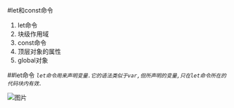 #let和const命令

1. let命令
2. 块级作用域
3. const命令
4. 顶层对象的属性
5. global对象

##let命令
*``let命令用来声明变量.它的语法类似于var,但所声明的变量,只在let命令所在的代码块内有效.``*

![图片]()
